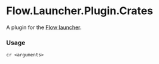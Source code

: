Flow.Launcher.Plugin.Crates
==================

A plugin for the [Flow launcher](https://github.com/Flow-Launcher/Flow.Launcher).

### Usage

    cr <arguments>